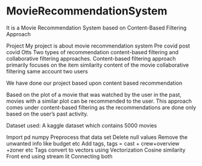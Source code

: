 # MovieRecommendationSystem
It is a Movie Recommendation System based on Content-Based Filtering Approach


Project
My project is about movie recommendation system 
Pre covid post covid 
Otts
Two types of recommendation
content-based filtering and collaborative filtering approaches. Content-based filtering approach primarily focuses on the item similarity content of the movie
collaborative filtering same account two users 

We have done our project based upon content based recommendation

Based on the plot of a movie that was watched by the user in the past, movies with a similar plot can be recommended to the user. This approach comes under content-based filtering as the recommendations are done only based on the user’s past activity.

Dataset used: A kaggle dataset which contains 5000 movies 

Import pd numpy
Preprocess that data set
Delete null values
Remove the unwanted info like budget etc
Add tags, tags = cast + crew+overview +zoner etc
Tags convert to vectors using Vectorization
Cosine similarity 
Front end using stream lit
Connecting both

